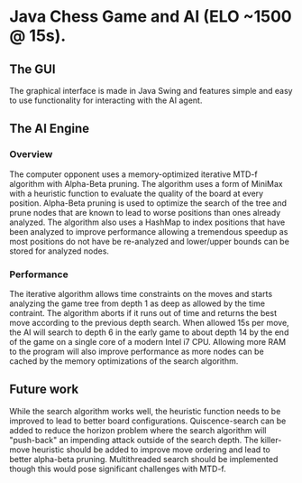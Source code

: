 # Java Chess Game and AI (ELO ~1500 @ 15s).

## The GUI
The graphical interface is made in Java Swing and features simple and easy to use functionality for interacting with the AI agent.

## The AI Engine
### Overview
The computer opponent uses a memory-optimized iterative MTD-f algorithm with Alpha-Beta pruning. The algorithm uses a form of MiniMax with a heuristic function to evaluate the quality of the board at every position. Alpha-Beta pruning is used to optimize the search of the tree and prune nodes that are known to lead to worse positions than ones already analyzed. The algorithm also uses a HashMap to index positions that have been analyzed to improve performance allowing a tremendous speedup as most positions do not have be re-analyzed and lower/upper bounds can be stored for analyzed nodes.
### Performance
The iterative algorithm allows time constraints on the moves and starts analyzing the game tree from depth 1 as deep as allowed by the time contraint. The algorithm aborts if it runs out of time and returns the best move according to the previous depth search. When allowed 15s per move, the AI will search to depth 6 in the early game to about depth 14 by the end of the game on a single core of a modern Intel i7 CPU. Allowing more RAM to the program will also improve performance as more nodes can be cached by the memory optimizations of the search algorithm. 

## Future work
While the search algorithm works well, the heuristic function needs to be improved to lead to better board configurations. 
Quiscence-search can be added to reduce the horizon problem where the search algorithm will "push-back" an impending attack outside of the search depth. 
The killer-move heuristic should be added to improve move ordering and lead to better alpha-beta pruning.
Multithreaded search should be implemented though this would pose significant challenges with MTD-f.
